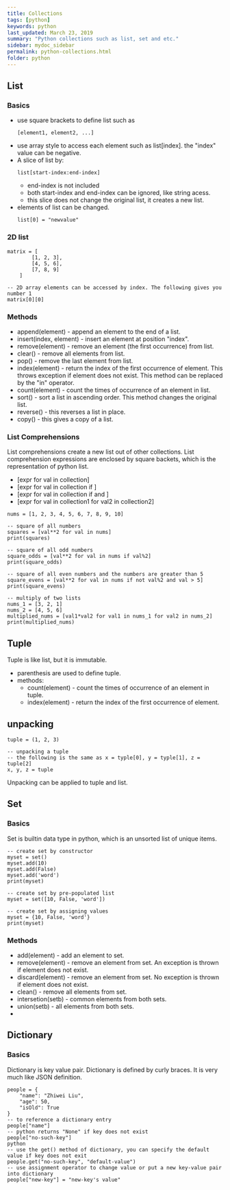 ```yaml
---
title: Collections
tags: [python]
keywords: python
last_updated: March 23, 2019
summary: "Python collections such as list, set and etc."
sidebar: mydoc_sidebar
permalink: python-collections.html
folder: python
---
```


## List
### Basics
* use square brackets to define list such as
    ```text
    [element1, element2, ...]
    ```
* use array style to access each element such as list[index]. the "index" value can be negative.
* A slice of list by:
    ```text
    list[start-index:end-index]
    ``` 
    * end-index is not included
    * both start-index and end-index can be ignored, like string acess. 
    * this slice does not change the original list, it creates a new list.
* elements of list can be changed.
    ```text
    list[0] = "newvalue"
    ```
    
### 2D list
```text
matrix = [
        [1, 2, 3], 
        [4, 5, 6], 
        [7, 8, 9]
    ]
    
-- 2D array elements can be accessed by index. The following gives you number 1
matrix[0][0]
```

### Methods
* append(element) - append an element to the end of a list.
* insert(index, element) - insert an element at position "index".
* remove(element) - remove an element (the first occurrence) from list.
* clear() - remove all elements from list.
* pop() - remove the last element from list.
* index(element) - return the index of the first occurrence of element. This throws exception if element does not exist.
    This method can be replaced by the "in" operator.
* count(element) - count the times of occurrence of an element in list.
* sort() - sort a list in ascending order. This method changes the original list.
* reverse() - this reverses a list in place.
* copy() - this gives a copy of a list.

### List Comprehensions
List comprehensions create a new list out of other collections. List comprehension expressions are 
enclosed by square backets, which is the representation of python list.

* [expr for val in collection]
* [expr for val in collection if <test>]
* [expr for val in collection if <test1> and <test2>]
* [expr for val in collection1 for val2 in collection2]

```text
nums = [1, 2, 3, 4, 5, 6, 7, 8, 9, 10]

-- square of all numbers
squares = [val**2 for val in nums]
print(squares)

-- square of all odd numbers
square_odds = [val**2 for val in nums if val%2]
print(square_odds)

-- square of all even numbers and the numbers are greater than 5
square_evens = [val**2 for val in nums if not val%2 and val > 5]
print(square_evens)

-- multiply of two lists
nums_1 = [3, 2, 1]
nums_2 = [4, 5, 6]
multiplied_nums = [val1*val2 for val1 in nums_1 for val2 in nums_2]
print(multiplied_nums)
```

## Tuple

Tuple is like list, but it is immutable.

* parenthesis are used to define tuple. 
* methods: 
    * count(element) - count the times of occurrence of an element in tuple.
    * index(element) - return the index of the first occurrence of element.
    
## unpacking 
```text
tuple = (1, 2, 3)

-- unpacking a tuple
-- the following is the same as x = typle[0], y = typle[1], z = tuple[2]
x, y, z = tuple
```
Unpacking can be applied to tuple and list.

## Set
### Basics
Set is builtin data type in python, which is an unsorted list of unique items. 
```text
-- create set by constructor
myset = set()
myset.add(10)
myset.add(False)
myset.add('word')
print(myset)

-- create set by pre-populated list
myset = set([10, False, 'word'])

-- create set by assigning values
myset = {10, False, 'word'}
print(myset)
```

### Methods
* add(element) - add an element to set.
* remove(element) - remove an element from set. An exception is thrown if element does not exist.
* discard(element) - remove an element from set. No exception is thrown if element does not exist.
* clean() - remove all elements from set.
* intersetion(setb) - common elements from both sets.
* union(setb) - all elements from both sets.
* 
## Dictionary
### Basics
Dictionary is key value pair. Dictionary is defined by curly braces. It is very much like JSON definition.
```text
people = {
    "name": "Zhiwei Liu",
    "age": 50, 
    "isOld": True
}
-- to reference a dictionary entry
people["name"]
-- python returns "None" if key does not exist
people["no-such-key"]
python
-- use the get() method of dictionary, you can specify the default value if key does not exit
people.get("no-such-key", "default-value")
-- use assignment operator to change value or put a new key-value pair into dictionary
people["new-key"] = "new-key's value"
```
